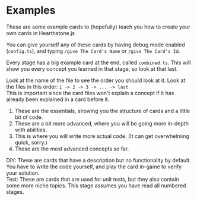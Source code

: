 # Examples
These are some example cards to (hopefully) teach you how to create your own cards in Hearthstone.js

You can give yourself any of these cards by having debug mode enabled (`config.ts`), and typing `/give The Card's Name` or `/give The Card's Id`.

Every stage has a big example card at the end, called `combined.ts`. This will show you every concept you learned in that stage, so look at that last.

Look at the name of the file to see the order you should look at it. Look at the files in this order:
`1 -> 2 -> 3 -> ... -> last`  
This is important since the card files won't explain a concept if it has already been explained in a card before it.

1. These are the essentials, showing you the structure of cards and a little bit of code.
2. These are a bit more advanced, where you will be going more in-depth with abilities.
3. This is where you will write more actual code. (It can get overwhelming quick, sorry.)
4. These are the most advanced concepts so far.

DIY: These are cards that have a description but no functionality by default. You have to write the code yourself, and play the card in-game to verify your solution.  
Test: These are cards that are used for unit tests, but they also contain some more niche topics. This stage assumes you have read all numbered stages.
